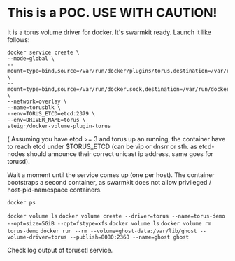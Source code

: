 This is a POC. USE WITH CAUTION!
================================

It is a torus volume driver for docker. It's swarmkit ready. Launch it like follows:

```
docker service create \
--mode=global \
--mount=type=bind,source=/var/run/docker/plugins/torus,destination=/var/run/docker/plugins/torus \
--mount=type=bind,source=/var/run/docker.sock,destination=/var/run/docker.sock \
--network=overlay \
--name=torusblk \
--env=TORUS_ETCD=etcd:2379 \
--env=DRIVER_NAME=torus \
steigr/docker-volume-plugin-torus
```

( Assuming you have etcd >= 3 and torus up an running, the container have to reach etcd under $TORUS_ETCD (can be vip or dnsrr or sth. as etcd-nodes should announce their correct unicast ip address, same goes for torusd).

Wait a moment until the service comes up (one per host). The container bootstraps a second container, as swarmkit does not allow privileged / host-pid-namespace containers.

`docker ps`

`docker volume ls`
`docker volume create --driver=torus --name=torus-demo --opt=size=5GiB --opt=fstype=xfs`
`docker volume ls`
`docker volume rm torus-demo`
`docker run --rm --volume=ghost-data:/var/lib/ghost --volume-driver=torus --publish=8080:2368 --name=ghost ghost`

Check log output of torusctl service.